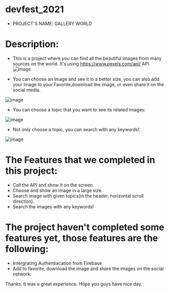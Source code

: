 # devfest_2021

- PROJECT'S NAME: GALLERY WORLD

# Description: 

+ This is a project where you can find all the beautiful images from many sources on the world. It's using https://www.pexels.com/api/ API.
![image](https://user-images.githubusercontent.com/68997072/145137239-8fbb2d59-b8d1-49fd-ad7d-4e9ea2bf37ed.png)

+ You can choose an Image and see it in a better size, you can also add your Image to your Favorite,download the image, or even share it on the social media.

![image](https://user-images.githubusercontent.com/68997072/145137425-d91d9894-8a18-4647-9473-db3fd751f180.png)

+ You can choose a topic that you want to see its related images: 

![image](https://user-images.githubusercontent.com/68997072/145137976-b48234a5-6987-448c-96ec-94962794c9a9.png)

+ Not only choose a topic, you can search with any keywords!:

![image](https://user-images.githubusercontent.com/68997072/145138262-ee4ada88-47a0-44c6-b611-30e888100f37.png)


# The Features that we completed in this project:
+  Call the API and show it on the screen.
+  Choose and show an image in a large size.
+  Search image with given topics(in the header, horizontal scroll direction).
+  Search the images with any keywords!

# The project haven't completed some features yet, those features are the following:
+ Intergrating Authentiacation from Firebase.
+ Add to favorite, download the image and share the images on the social network.


Thanks. It was a great experience. Hope you guys have nice day. 

